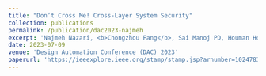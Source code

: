 ```yaml
---
title: "Don’t Cross Me! Cross-Layer System Security"
collection: publications
permalink: /publication/dac2023-najmeh
excerpt: 'Najmeh Nazari, <b>Chongzhou Fang</b>, Sai Manoj PD, Houman Homayoun'
date: 2023-07-09
venue: 'Design Automation Conference (DAC) 2023'
paperurl: 'https://ieeexplore.ieee.org/stamp/stamp.jsp?arnumber=10247832'
---
```

